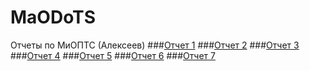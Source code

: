 # MaODoTS
Отчеты по МиОПТС (Алексеев)
###[Отчет 1](https://github.com/ksrvv/MaODoTS/blob/main/PDF%20versions/%D0%BB%D0%B0%D0%B1%D0%B0%201%20%D0%BC%D0%B8%D0%BE%D0%BF%D1%82%D1%81.pdf)
###[Отчет 2](https://github.com/ksrvv/MaODoTS/blob/main/PDF%20versions/%D0%BB%D0%B0%D0%B1%202%20%D0%BC%D0%BE%D0%BF%D1%82%D1%81.pdf)
###[Отчет 3](https://github.com/ksrvv/MaODoTS/blob/main/PDF%20versions/%D0%BB%D0%B0%D0%B1%203%20%D0%BC%D0%BE%D0%BF%D1%82%D1%81.pdf)
###[Отчет 4](https://github.com/ksrvv/MaODoTS/blob/main/PDF%20versions/%D0%BB%D0%B0%D0%B1%204%20%D0%BC%D0%BE%D0%BF%D1%82%D1%81.pdf)
###[Отчет 5](https://github.com/ksrvv/MaODoTS/blob/main/PDF%20versions/%D0%BB%D0%B0%D0%B1%205%20%D0%BC%D0%BE%D0%BF%D1%82%D1%81.pdf)
###[Отчет 6](https://github.com/ksrvv/MaODoTS/blob/main/PDF%20versions/%D0%BB%D0%B0%D0%B1%206%20%D0%BC%D0%BE%D0%BF%D1%82%D1%81.pdf)
###[Отчет 7](https://github.com/ksrvv/MaODoTS/blob/main/PDF%20versions/%D0%BB%D0%B0%D0%B1%207%20%D0%BC%D0%BE%D0%BF%D1%82%D1%81.pdf)


